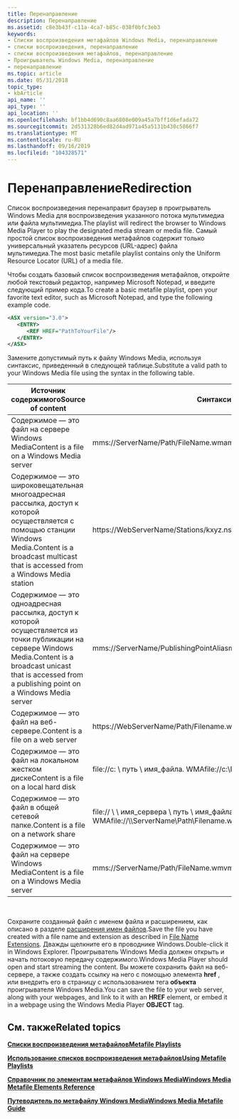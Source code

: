 ```yaml
---
title: Перенаправление
description: Перенаправление
ms.assetid: c8e3b43f-c11a-4ca7-b85c-038f0bfc3eb3
keywords:
- Списки воспроизведения метафайлов Windows Media, перенаправление
- списки воспроизведения, перенаправление
- списки воспроизведения метафайлов, перенаправление
- Проигрыватель Windows Media, перенаправление
- перенаправление
ms.topic: article
ms.date: 05/31/2018
topic_type:
- kbArticle
api_name: ''
api_type: ''
api_location: ''
ms.openlocfilehash: bf1bb4d690c8aa6808e009a45a7bff1d6efada72
ms.sourcegitcommit: 2d531328b6ed82d4ad971a45a5131b430c5866f7
ms.translationtype: MT
ms.contentlocale: ru-RU
ms.lasthandoff: 09/16/2019
ms.locfileid: "104328571"
---
```

# <a name="redirection"></a><span data-ttu-id="3250d-108">Перенаправление</span><span class="sxs-lookup"><span data-stu-id="3250d-108">Redirection</span></span>

<span data-ttu-id="3250d-109">Список воспроизведения перенаправит браузер в проигрыватель Windows Media для воспроизведения указанного потока мультимедиа или файла мультимедиа.</span><span class="sxs-lookup"><span data-stu-id="3250d-109">The playlist will redirect the browser to Windows Media Player to play the designated media stream or media file.</span></span> <span data-ttu-id="3250d-110">Самый простой список воспроизведения метафайлов содержит только универсальный указатель ресурсов (URL-адрес) файла мультимедиа.</span><span class="sxs-lookup"><span data-stu-id="3250d-110">The most basic metafile playlist contains only the Uniform Resource Locator (URL) of a media file.</span></span>

<span data-ttu-id="3250d-111">Чтобы создать базовый список воспроизведения метафайлов, откройте любой текстовый редактор, например Microsoft Notepad, и введите следующий пример кода.</span><span class="sxs-lookup"><span data-stu-id="3250d-111">To create a basic metafile playlist, open your favorite text editor, such as Microsoft Notepad, and type the following example code.</span></span>


```XML
<ASX version="3.0">
   <ENTRY>
      <REF HREF="PathToYourFile"/>
   </ENTRY>
</ASX>

```



<span data-ttu-id="3250d-112">Замените допустимый путь к файлу Windows Media, используя синтаксис, приведенный в следующей таблице.</span><span class="sxs-lookup"><span data-stu-id="3250d-112">Substitute a valid path to your Windows Media file using the syntax in the following table.</span></span>



| <span data-ttu-id="3250d-113">Источник содержимого</span><span class="sxs-lookup"><span data-stu-id="3250d-113">Source of content</span></span>                                                                                 | <span data-ttu-id="3250d-114">Синтаксис</span><span class="sxs-lookup"><span data-stu-id="3250d-114">Syntax</span></span>                                    |
|---------------------------------------------------------------------------------------------------|-------------------------------------------|
| <span data-ttu-id="3250d-115">Содержимое — это файл на сервере Windows Media</span><span class="sxs-lookup"><span data-stu-id="3250d-115">Content is a file on a Windows Media server</span></span>                                                       | <span data-ttu-id="3250d-116">mms://ServerName/Path/FileName.wma</span><span class="sxs-lookup"><span data-stu-id="3250d-116">mms://ServerName/Path/FileName.wma</span></span>        |
| <span data-ttu-id="3250d-117">Содержимое — это широковещательная многоадресная рассылка, доступ к которой осуществляется с помощью станции Windows Media.</span><span class="sxs-lookup"><span data-stu-id="3250d-117">Content is a broadcast multicast that is accessed from a Windows Media station</span></span>                    | https://WebServerName/Stations/kxyz.nsc    |
| <span data-ttu-id="3250d-118">Содержимое — это одноадресная рассылка, доступ к которой осуществляется из точки публикации на сервере Windows Media.</span><span class="sxs-lookup"><span data-stu-id="3250d-118">Content is a broadcast unicast that is accessed from a publishing point on a Windows Media server</span></span> | <span data-ttu-id="3250d-119">mms://ServerName/PublishingPointAlias</span><span class="sxs-lookup"><span data-stu-id="3250d-119">mms://ServerName/PublishingPointAlias</span></span>     |
| <span data-ttu-id="3250d-120">Содержимое — это файл на веб-сервере.</span><span class="sxs-lookup"><span data-stu-id="3250d-120">Content is a file on a web server</span></span>                                                                 | https://WebServerName/Path/Filename.wma    |
| <span data-ttu-id="3250d-121">Содержимое — это файл на локальном жестком диске</span><span class="sxs-lookup"><span data-stu-id="3250d-121">Content is a file on a local hard disk</span></span>                                                            | <span data-ttu-id="3250d-122">file://c: \\ путь \\ имя_файла. WMA</span><span class="sxs-lookup"><span data-stu-id="3250d-122">file://c:\\Path\\Filename.wma</span></span>             |
| <span data-ttu-id="3250d-123">Содержимое — это файл в общей сетевой папке.</span><span class="sxs-lookup"><span data-stu-id="3250d-123">Content is a file on a network share</span></span>                                                              | <span data-ttu-id="3250d-124">file:// \\ \\ имя_сервера \\ путь \\ имя_файла. WMA</span><span class="sxs-lookup"><span data-stu-id="3250d-124">file://\\\\ServerName\\Path\\Filename.wma</span></span> |
| <span data-ttu-id="3250d-125">Содержимое — это файл на сервере Windows Media</span><span class="sxs-lookup"><span data-stu-id="3250d-125">Content is a file on a Windows Media server</span></span>                                                       | <span data-ttu-id="3250d-126">mms://ServerName/Path/FileName.wmv</span><span class="sxs-lookup"><span data-stu-id="3250d-126">mms://ServerName/Path/FileName.wmv</span></span>        |



 

<span data-ttu-id="3250d-127">Сохраните созданный файл с именем файла и расширением, как описано в разделе [расширения имен файлов](file-name-extensions.md).</span><span class="sxs-lookup"><span data-stu-id="3250d-127">Save the file you have created with a file name and extension as described in [File Name Extensions](file-name-extensions.md).</span></span> <span data-ttu-id="3250d-128">Дважды щелкните его в проводнике Windows.</span><span class="sxs-lookup"><span data-stu-id="3250d-128">Double-click it in Windows Explorer.</span></span> <span data-ttu-id="3250d-129">Проигрыватель Windows Media должен открыть и начать потоковую передачу содержимого.</span><span class="sxs-lookup"><span data-stu-id="3250d-129">Windows Media Player should open and start streaming the content.</span></span> <span data-ttu-id="3250d-130">Вы можете сохранить файл на веб-сервере, а также создать ссылку на него с помощью элемента **href** , или внедрить его в страницу с использованием тега **объекта** проигрывателя Windows Media.</span><span class="sxs-lookup"><span data-stu-id="3250d-130">You can save the file to your web server, along with your webpages, and link to it with an **HREF** element, or embed it in a webpage using the Windows Media Player **OBJECT** tag.</span></span>

## <a name="related-topics"></a><span data-ttu-id="3250d-131">См. также</span><span class="sxs-lookup"><span data-stu-id="3250d-131">Related topics</span></span>

<dl> <dt>

[<span data-ttu-id="3250d-132">**Списки воспроизведения метафайлов**</span><span class="sxs-lookup"><span data-stu-id="3250d-132">**Metafile Playlists**</span></span>](metafile-playlists.md)
</dt> <dt>

[<span data-ttu-id="3250d-133">**Использование списков воспроизведения метафайлов**</span><span class="sxs-lookup"><span data-stu-id="3250d-133">**Using Metafile Playlists**</span></span>](using-metafile-playlists.md)
</dt> <dt>

[<span data-ttu-id="3250d-134">**Справочник по элементам метафайлов Windows Media**</span><span class="sxs-lookup"><span data-stu-id="3250d-134">**Windows Media Metafile Elements Reference**</span></span>](windows-media-metafile-elements-reference.md)
</dt> <dt>

[<span data-ttu-id="3250d-135">**Путеводитель по метафайлу Windows Media**</span><span class="sxs-lookup"><span data-stu-id="3250d-135">**Windows Media Metafile Guide**</span></span>](windows-media-metafile-guide.md)
</dt> </dl>

 

 




